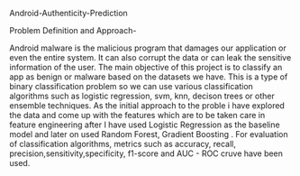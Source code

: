 Android-Authenticity-Prediction

Problem Definition and Approach-

Android malware is the malicious program that damages our application or even the entire system. It can also corrupt the data or can leak the sensitive information of the user. The main objective of this project is to classify an app as benign or malware based on the datasets we have. This is a type of binary classification problem so we can use various  classification algorithms such as logistic regression, svm, knn, decison trees or other ensemble techniques. As the initial approach to the proble i have explored the data and come up with the features which are to be taken care in feature engineering after I have used Logistic Regression as the baseline model and later on used Random Forest, Gradient Boosting . For evaluation of classification algorithms, metrics such as accuracy, recall, precision,sensitivity,specificity, f1-score and AUC - ROC cruve have been used. 
